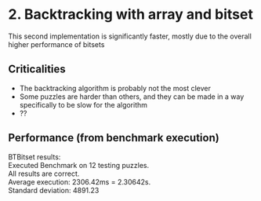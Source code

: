 # 2. Backtracking with array and bitset

This second implementation is significantly faster, mostly due to the overall higher performance of bitsets

## Criticalities
- The backtracking algorithm is probably not the most clever
- Some puzzles are harder than others, and they can be made in a way specifically to be slow for the algorithm
- ??

## Performance (from benchmark execution)
BTBitset results:\
Executed Benchmark on 12 testing puzzles.\
All results are correct.\
Average execution: 2306.42ms = 2.30642s.\
Standard deviation: 4891.23